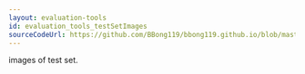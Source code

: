 ```yaml
---
layout: evaluation-tools
id: evaluation_tools_testSetImages
sourceCodeUrl: https://github.com/BBong119/bbong119.github.io/blob/master/DBR-Basic-Info/evaluation-tools/test-set-images/index.md
---
```


images of test set.
